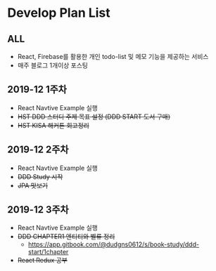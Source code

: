 # Develop Plan List

## ALL
- React, Firebase를 활용한 개인 todo-list 및 메모 기능을 제공하는 서비스
- 매주 블로그 1개이상 포스팅

## 2019-12 1주차
- React Navtive Example 실행
- ~~HST DDD 스터디 주제 목표 설정 (DDD START 도서 구매)~~
- ~~HST KISA 해커톤 회고정리~~

## 2019-12 2주차
- React Navtive Example 실행
- ~~DDD Study 시작~~
- ~~JPA 맛보기~~

## 2019-12 3주차
- React Navtive Example 실행
- ~~DDD CHAPTER1 엔티티와 벨류 정리~~
  - https://app.gitbook.com/@dudgns0612/s/book-study/ddd-start/1chapter
- ~~React Redux 공부~~
